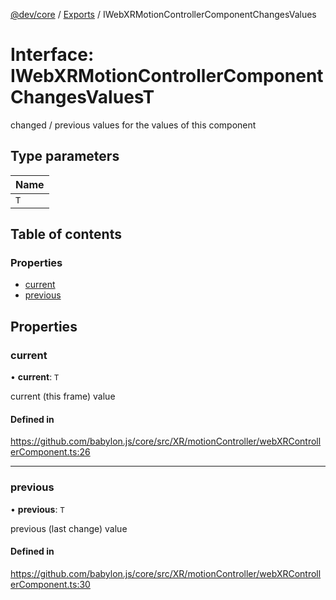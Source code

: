 [@dev/core](../README.md) / [Exports](../modules.md) / IWebXRMotionControllerComponentChangesValues

# Interface: IWebXRMotionControllerComponentChangesValuesT

changed / previous values for the values of this component

## Type parameters

| Name |
| :------ |
| `T` |

## Table of contents

### Properties

- [current](IWebXRMotionControllerComponentChangesValues.md#current)
- [previous](IWebXRMotionControllerComponentChangesValues.md#previous)

## Properties

### current

• **current**: `T`

current (this frame) value

#### Defined in

https://github.com/babylon.js/core/src/XR/motionController/webXRControllerComponent.ts:26

___

### previous

• **previous**: `T`

previous (last change) value

#### Defined in

https://github.com/babylon.js/core/src/XR/motionController/webXRControllerComponent.ts:30
